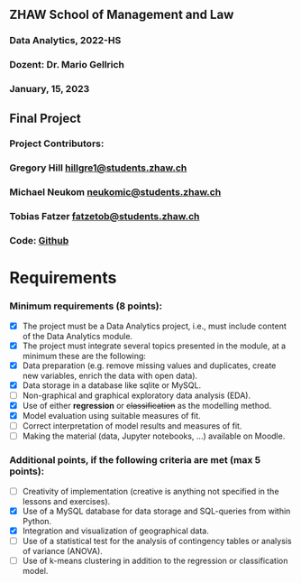 ## ZHAW School of Management and Law

### Data Analytics, 2022-HS
### Dozent: Dr. Mario Gellrich
### January, 15, 2023

## Final Project

### Project Contributors:

### Gregory Hill        hillgre1@students.zhaw.ch

### Michael Neukom      neukomic@students.zhaw.ch

### Tobias Fatzer       fatzetob@students.zhaw.ch

### Code:	[Github](https://github.com/TobiasFatzer/STAT_Abgabe)

# Requirements
### Minimum requirements (8 points):
- [x] The project must be a Data Analytics project, i.e., must include content of the Data Analytics module.
- [x] The project must integrate several topics presented in the module, at a minimum these are the following:
- [x] Data preparation (e.g. remove missing values and duplicates, create new variables, enrich the data with open data).
- [x] Data storage in a database like sqlite or MySQL.
- [ ] Non-graphical and graphical exploratory data analysis (EDA).
- [x] Use of either **regression** or ~~classification~~ as the modelling method.
- [X] Model evaluation using suitable measures of fit.
- [ ] Correct interpretation of model results and measures of fit.
- [ ] Making the material (data, Jupyter notebooks, ...) available on Moodle.
### Additional points, if the following criteria are met (max 5 points):
- [ ] Creativity of implementation (creative is anything not specified in the lessons and exercises).
- [x] Use of a MySQL database for data storage and SQL-queries from within Python.
- [x] Integration and visualization of geographical data.
- [ ] Use of a statistical test for the analysis of contingency tables or analysis of variance (ANOVA).
- [ ] Use of k-means clustering in addition to the regression or classification model.
